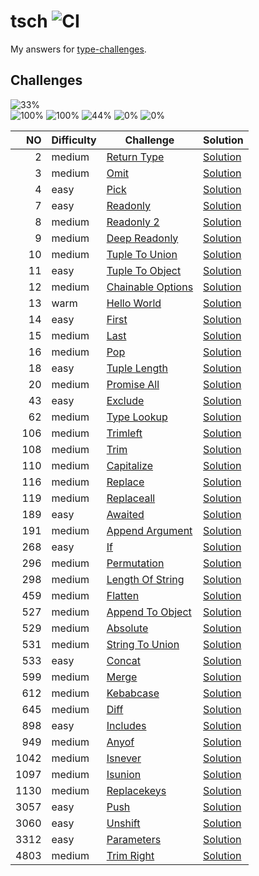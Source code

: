 # tsch ![CI](https://github.com/ishiahirake/tsch/actions/workflows/ci.yml/badge.svg)

My answers for [type-challenges](https://github.com/type-challenges/type-challenges).

## Challenges

<img src="https://img.shields.io/badge/total-33%25%20(44%2F133)-4265af" alt="33%" /><br>
<img src="https://img.shields.io/badge/warm-100%25%20(1%2F1)-teal" alt="100%" />
<img src="https://img.shields.io/badge/easy-100%25%20(13%2F13)-7aad0c" alt="100%" />
<img src="https://img.shields.io/badge/medium-44%25%20(30%2F68)-d9901a" alt="44%" />
<img src="https://img.shields.io/badge/hard-0%25%20(0%2F37)-de3d37" alt="0%" />
<img src="https://img.shields.io/badge/extreme-0%25%20(0%2F14)-b11b8d" alt="0%" />

|   NO | Difficulty | Challenge                                                                 | Solution                                                  |
| ---: | ---------- | ------------------------------------------------------------------------- | --------------------------------------------------------- |
|    2 | medium     | [Return Type](./questions/00002-medium-return-type/README.md)             | [Solution](./solutions/00002-medium-return-type.ts)       |
|    3 | medium     | [Omit](./questions/00003-medium-omit/README.md)                           | [Solution](./solutions/00003-medium-omit.ts)              |
|    4 | easy       | [Pick](./questions/00004-easy-pick/README.md)                             | [Solution](./solutions/00004-easy-pick.ts)                |
|    7 | easy       | [Readonly](./questions/00007-easy-readonly/README.md)                     | [Solution](./solutions/00007-easy-readonly.ts)            |
|    8 | medium     | [Readonly 2](./questions/00008-medium-readonly-2/README.md)               | [Solution](./solutions/00008-medium-readonly-2.ts)        |
|    9 | medium     | [Deep Readonly](./questions/00009-medium-deep-readonly/README.md)         | [Solution](./solutions/00009-medium-deep-readonly.ts)     |
|   10 | medium     | [Tuple To Union](./questions/00010-medium-tuple-to-union/README.md)       | [Solution](./solutions/00010-medium-tuple-to-union.ts)    |
|   11 | easy       | [Tuple To Object](./questions/00011-easy-tuple-to-object/README.md)       | [Solution](./solutions/00011-easy-tuple-to-object.ts)     |
|   12 | medium     | [Chainable Options](./questions/00012-medium-chainable-options/README.md) | [Solution](./solutions/00012-medium-chainable-options.ts) |
|   13 | warm       | [Hello World](./questions/00013-warm-hello-world/README.md)               | [Solution](./solutions/00013-warm-hello-world.ts)         |
|   14 | easy       | [First](./questions/00014-easy-first/README.md)                           | [Solution](./solutions/00014-easy-first.ts)               |
|   15 | medium     | [Last](./questions/00015-medium-last/README.md)                           | [Solution](./solutions/00015-medium-last.ts)              |
|   16 | medium     | [Pop](./questions/00016-medium-pop/README.md)                             | [Solution](./solutions/00016-medium-pop.ts)               |
|   18 | easy       | [Tuple Length](./questions/00018-easy-tuple-length/README.md)             | [Solution](./solutions/00018-easy-tuple-length.ts)        |
|   20 | medium     | [Promise All](./questions/00020-medium-promise-all/README.md)             | [Solution](./solutions/00020-medium-promise-all.ts)       |
|   43 | easy       | [Exclude](./questions/00043-easy-exclude/README.md)                       | [Solution](./solutions/00043-easy-exclude.ts)             |
|   62 | medium     | [Type Lookup](./questions/00062-medium-type-lookup/README.md)             | [Solution](./solutions/00062-medium-type-lookup.ts)       |
|  106 | medium     | [Trimleft](./questions/00106-medium-trimleft/README.md)                   | [Solution](./solutions/00106-medium-trimleft.ts)          |
|  108 | medium     | [Trim](./questions/00108-medium-trim/README.md)                           | [Solution](./solutions/00108-medium-trim.ts)              |
|  110 | medium     | [Capitalize](./questions/00110-medium-capitalize/README.md)               | [Solution](./solutions/00110-medium-capitalize.ts)        |
|  116 | medium     | [Replace](./questions/00116-medium-replace/README.md)                     | [Solution](./solutions/00116-medium-replace.ts)           |
|  119 | medium     | [Replaceall](./questions/00119-medium-replaceall/README.md)               | [Solution](./solutions/00119-medium-replaceall.ts)        |
|  189 | easy       | [Awaited](./questions/00189-easy-awaited/README.md)                       | [Solution](./solutions/00189-easy-awaited.ts)             |
|  191 | medium     | [Append Argument](./questions/00191-medium-append-argument/README.md)     | [Solution](./solutions/00191-medium-append-argument.ts)   |
|  268 | easy       | [If](./questions/00268-easy-if/README.md)                                 | [Solution](./solutions/00268-easy-if.ts)                  |
|  296 | medium     | [Permutation](./questions/00296-medium-permutation/README.md)             | [Solution](./solutions/00296-medium-permutation.ts)       |
|  298 | medium     | [Length Of String](./questions/00298-medium-length-of-string/README.md)   | [Solution](./solutions/00298-medium-length-of-string.ts)  |
|  459 | medium     | [Flatten](./questions/00459-medium-flatten/README.md)                     | [Solution](./solutions/00459-medium-flatten.ts)           |
|  527 | medium     | [Append To Object](./questions/00527-medium-append-to-object/README.md)   | [Solution](./solutions/00527-medium-append-to-object.ts)  |
|  529 | medium     | [Absolute](./questions/00529-medium-absolute/README.md)                   | [Solution](./solutions/00529-medium-absolute.ts)          |
|  531 | medium     | [String To Union](./questions/00531-medium-string-to-union/README.md)     | [Solution](./solutions/00531-medium-string-to-union.ts)   |
|  533 | easy       | [Concat](./questions/00533-easy-concat/README.md)                         | [Solution](./solutions/00533-easy-concat.ts)              |
|  599 | medium     | [Merge](./questions/00599-medium-merge/README.md)                         | [Solution](./solutions/00599-medium-merge.ts)             |
|  612 | medium     | [Kebabcase](./questions/00612-medium-kebabcase/README.md)                 | [Solution](./solutions/00612-medium-kebabcase.ts)         |
|  645 | medium     | [Diff](./questions/00645-medium-diff/README.md)                           | [Solution](./solutions/00645-medium-diff.ts)              |
|  898 | easy       | [Includes](./questions/00898-easy-includes/README.md)                     | [Solution](./solutions/00898-easy-includes.ts)            |
|  949 | medium     | [Anyof](./questions/00949-medium-anyof/README.md)                         | [Solution](./solutions/00949-medium-anyof.ts)             |
| 1042 | medium     | [Isnever](./questions/01042-medium-isnever/README.md)                     | [Solution](./solutions/01042-medium-isnever.ts)           |
| 1097 | medium     | [Isunion](./questions/01097-medium-isunion/README.md)                     | [Solution](./solutions/01097-medium-isunion.ts)           |
| 1130 | medium     | [Replacekeys](./questions/01130-medium-replacekeys/README.md)             | [Solution](./solutions/01130-medium-replacekeys.ts)       |
| 3057 | easy       | [Push](./questions/03057-easy-push/README.md)                             | [Solution](./solutions/03057-easy-push.ts)                |
| 3060 | easy       | [Unshift](./questions/03060-easy-unshift/README.md)                       | [Solution](./solutions/03060-easy-unshift.ts)             |
| 3312 | easy       | [Parameters](./questions/03312-easy-parameters/README.md)                 | [Solution](./solutions/03312-easy-parameters.ts)          |
| 4803 | medium     | [Trim Right](./questions/04803-medium-trim-right/README.md)               | [Solution](./solutions/04803-medium-trim-right.ts)        |
